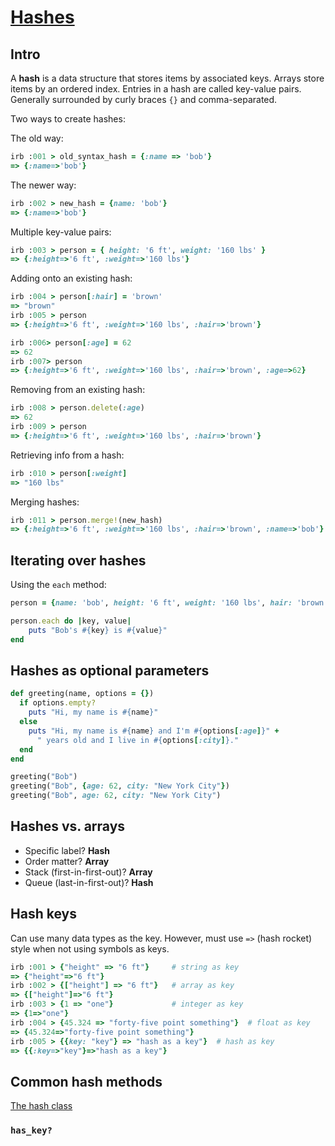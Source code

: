 # [Hashes](https://launchschool.com/books/ruby/read/hashes)

## Intro

A **hash** is a data structure that stores items by associated keys. Arrays store items by an ordered index. Entries in a hash are called key-value pairs. Generally surrounded by curly braces ```{}``` and comma-separated.

Two ways to create hashes:

The old way:
```ruby
irb :001 > old_syntax_hash = {:name => 'bob'}
=> {:name=>'bob'}
```

The newer way:
```ruby
irb :002 > new_hash = {name: 'bob'}
=> {:name=>'bob'}
```

Multiple key-value pairs:
```ruby
irb :003 > person = { height: '6 ft', weight: '160 lbs' }
=> {:height=>'6 ft', :weight=>'160 lbs'}
```

Adding onto an existing hash:
```ruby
irb :004 > person[:hair] = 'brown'
=> "brown"
irb :005 > person
=> {:height=>'6 ft', :weight=>'160 lbs', :hair=>'brown'}

irb :006> person[:age] = 62
=> 62
irb :007> person
=> {:height=>'6 ft', :weight=>'160 lbs', :hair=>'brown', :age=>62}
```

Removing from an existing hash:
```ruby
irb :008 > person.delete(:age)
=> 62
irb :009 > person
=> {:height=>'6 ft', :weight=>'160 lbs', :hair=>'brown'}
```

Retrieving info from a hash:
```ruby
irb :010 > person[:weight]
=> "160 lbs"
```

Merging hashes:
```ruby
irb :011 > person.merge!(new_hash)
=> {:height=>'6 ft', :weight=>'160 lbs', :hair=>'brown', :name=>'bob'}
```

## Iterating over hashes

Using the ```each``` method:
```ruby
person = {name: 'bob', height: '6 ft', weight: '160 lbs', hair: 'brown'}

person.each do |key, value|
	puts "Bob's #{key} is #{value}"
end
```

## Hashes as optional parameters

```ruby
def greeting(name, options = {})
  if options.empty?
    puts "Hi, my name is #{name}"
  else
    puts "Hi, my name is #{name} and I'm #{options[:age]}" +
      " years old and I live in #{options[:city]}."
  end
end

greeting("Bob")
greeting("Bob", {age: 62, city: "New York City"})
greeting("Bob", age: 62, city: "New York City")
```

## Hashes vs. arrays

* Specific label? **Hash**
* Order matter? **Array**
* Stack (first-in-first-out)? **Array**
* Queue (last-in-first-out)? **Hash**

## Hash keys

Can use many data types as the key. However, must use ```=>``` (hash rocket) style when not using symbols as keys.

```ruby
irb :001 > {"height" => "6 ft"}     # string as key
=> {"height"=>"6 ft"}
irb :002 > {["height"] => "6 ft"}   # array as key
=> {["height"]=>"6 ft"}
irb :003 > {1 => "one"}             # integer as key
=> {1=>"one"}
irb :004 > {45.324 => "forty-five point something"}  # float as key
=> {45.324=>"forty-five point something"}
irb :005 > {{key: "key"} => "hash as a key"}  # hash as key
=> {{:key=>"key"}=>"hash as a key"}
```

## Common hash methods

[The hash class](http://ruby-doc.org/core-2.1.0/Hash.html)

### ```has_key?```

